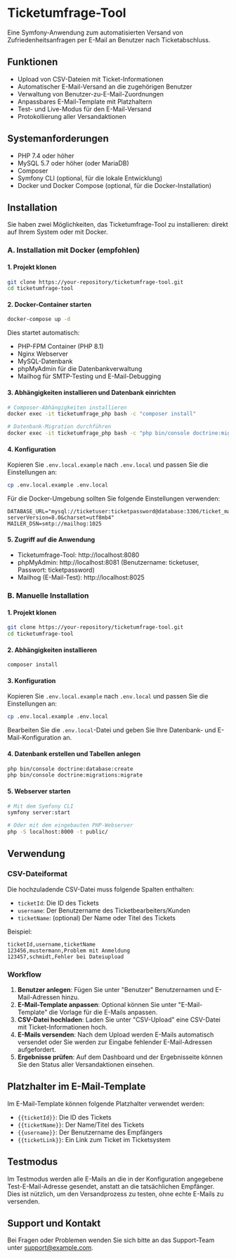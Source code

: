 # Ticketumfrage-Tool

Eine Symfony-Anwendung zum automatisierten Versand von Zufriedenheitsanfragen per E-Mail an Benutzer nach Ticketabschluss.

## Funktionen

- Upload von CSV-Dateien mit Ticket-Informationen
- Automatischer E-Mail-Versand an die zugehörigen Benutzer
- Verwaltung von Benutzer-zu-E-Mail-Zuordnungen
- Anpassbares E-Mail-Template mit Platzhaltern
- Test- und Live-Modus für den E-Mail-Versand
- Protokollierung aller Versandaktionen

## Systemanforderungen

- PHP 7.4 oder höher
- MySQL 5.7 oder höher (oder MariaDB)
- Composer
- Symfony CLI (optional, für die lokale Entwicklung)
- Docker und Docker Compose (optional, für die Docker-Installation)

## Installation

Sie haben zwei Möglichkeiten, das Ticketumfrage-Tool zu installieren: direkt auf Ihrem System oder mit Docker.

### A. Installation mit Docker (empfohlen)

#### 1. Projekt klonen

```bash
git clone https://your-repository/ticketumfrage-tool.git
cd ticketumfrage-tool
```

#### 2. Docker-Container starten

```bash
docker-compose up -d
```

Dies startet automatisch:
- PHP-FPM Container (PHP 8.1)
- Nginx Webserver
- MySQL-Datenbank
- phpMyAdmin für die Datenbankverwaltung
- Mailhog für SMTP-Testing und E-Mail-Debugging

#### 3. Abhängigkeiten installieren und Datenbank einrichten

```bash
# Composer-Abhängigkeiten installieren
docker exec -it ticketumfrage_php bash -c "composer install"

# Datenbank-Migration durchführen
docker exec -it ticketumfrage_php bash -c "php bin/console doctrine:migrations:migrate --no-interaction"
```

#### 4. Konfiguration

Kopieren Sie `.env.local.example` nach `.env.local` und passen Sie die Einstellungen an:

```bash
cp .env.local.example .env.local
```

Für die Docker-Umgebung sollten Sie folgende Einstellungen verwenden:

```
DATABASE_URL="mysql://ticketuser:ticketpassword@database:3306/ticket_mailer_db?serverVersion=8.0&charset=utf8mb4"
MAILER_DSN=smtp://mailhog:1025
```

#### 5. Zugriff auf die Anwendung

- Ticketumfrage-Tool: http://localhost:8080
- phpMyAdmin: http://localhost:8081 (Benutzername: ticketuser, Passwort: ticketpassword)
- Mailhog (E-Mail-Test): http://localhost:8025

### B. Manuelle Installation

#### 1. Projekt klonen

```bash
git clone https://your-repository/ticketumfrage-tool.git
cd ticketumfrage-tool
```

#### 2. Abhängigkeiten installieren

```bash
composer install
```

#### 3. Konfiguration

Kopieren Sie `.env.local.example` nach `.env.local` und passen Sie die Einstellungen an:

```bash
cp .env.local.example .env.local
```

Bearbeiten Sie die `.env.local`-Datei und geben Sie Ihre Datenbank- und E-Mail-Konfiguration an.

#### 4. Datenbank erstellen und Tabellen anlegen

```bash
php bin/console doctrine:database:create
php bin/console doctrine:migrations:migrate
```

#### 5. Webserver starten

```bash
# Mit dem Symfony CLI
symfony server:start

# Oder mit dem eingebauten PHP-Webserver
php -S localhost:8000 -t public/
```

## Verwendung

### CSV-Dateiformat

Die hochzuladende CSV-Datei muss folgende Spalten enthalten:

- `ticketId`: Die ID des Tickets
- `username`: Der Benutzername des Ticketbearbeiters/Kunden
- `ticketName`: (optional) Der Name oder Titel des Tickets

Beispiel:
```
ticketId,username,ticketName
123456,mustermann,Problem mit Anmeldung
123457,schmidt,Fehler bei Dateiupload
```

### Workflow

1. **Benutzer anlegen**: Fügen Sie unter "Benutzer" Benutzernamen und E-Mail-Adressen hinzu.
2. **E-Mail-Template anpassen**: Optional können Sie unter "E-Mail-Template" die Vorlage für die E-Mails anpassen.
3. **CSV-Datei hochladen**: Laden Sie unter "CSV-Upload" eine CSV-Datei mit Ticket-Informationen hoch.
4. **E-Mails versenden**: Nach dem Upload werden E-Mails automatisch versendet oder Sie werden zur Eingabe fehlender E-Mail-Adressen aufgefordert.
5. **Ergebnisse prüfen**: Auf dem Dashboard und der Ergebnisseite können Sie den Status aller Versandaktionen einsehen.

## Platzhalter im E-Mail-Template

Im E-Mail-Template können folgende Platzhalter verwendet werden:

- `{{ticketId}}`: Die ID des Tickets
- `{{ticketName}}`: Der Name/Titel des Tickets
- `{{username}}`: Der Benutzername des Empfängers
- `{{ticketLink}}`: Ein Link zum Ticket im Ticketsystem

## Testmodus

Im Testmodus werden alle E-Mails an die in der Konfiguration angegebene Test-E-Mail-Adresse gesendet, anstatt an die tatsächlichen Empfänger. Dies ist nützlich, um den Versandprozess zu testen, ohne echte E-Mails zu versenden.

## Support und Kontakt

Bei Fragen oder Problemen wenden Sie sich bitte an das Support-Team unter support@example.com.